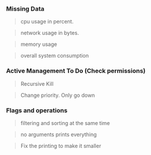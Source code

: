 ### Missing Data
> cpu usage in percent.

> network usage in bytes.

> memory usage

> overall system consumption


### Active Management To Do (Check permissions)
> Recursive Kill

> Change priority. Only go down

### Flags and operations
> filtering and sorting at the same time

> no arguments prints everything

> Fix the printing to make it smaller